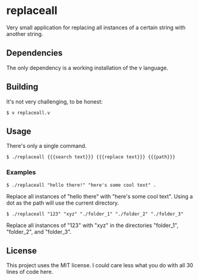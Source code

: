 # replaceall
Very small application for replacing all instances of a certain string with
another string.

## Dependencies
The only dependency is a working installation of the v language.

## Building
It's not very challenging, to be honest:
```
$ v replaceall.v
```

## Usage
There's only a single command.
```
$ ./replaceall {{{search text}}} {{{replace text}}} {{{path}}}
```

### Examples
```
$ ./replaceall "hello there!" "here's some cool text" .
```
Replace all instances of "hello there" with "here's some cool text". Using
a dot as the path will use the current directory.

```
$ ./replaceall "123" "xyz" "./folder_1" "./folder_2" "./folder_3"
```
Replace all instances of "123" with "xyz" in the directories "folder_1",
"folder_2", and "folder_3".

## License
This project uses the MIT license. I could care less what you do with all
30 lines of code here.
